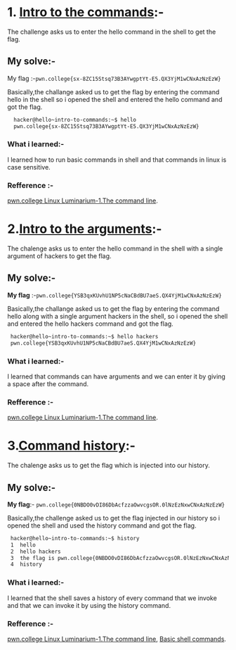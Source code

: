 # **1. <ins>Intro to the commands</ins>**:-
   The challenge asks us to enter the hello command in the shell to get the flag.
   
   ## My solve:-
   My flag :-`pwn.college{sx-8ZC15Stsq73B3AYwgptYt-E5.QX3YjM1wCNxAzNzEzW}`
   
   Basically,the challange asked us to get the flag by entering the command hello in the shell so i opened the shell and entered the hello command and got the flag.
   ```bash
     hacker@hello~intro-to-commands:~$ hello
     pwn.college{sx-8ZC15Stsq73B3AYwgptYt-E5.QX3YjM1wCNxAzNzEzW}
  ```

### What i learned:-
  I learned how to run basic commands in shell and that commands in linux is case sensitive.

### Refference :-
  [pwn.college Linux Luminarium-1.The command line](https://youtu.be/g_85EVO3IC0?list=PL-ymxv0nOtqqRAz1x90vxNbhmSkeYxHVC).


# **2.<ins>Intro to the arguments</ins>**:-
 The chalenge asks us to enter the hello command in the shell with a single argument of hackers to get the flag.
 
## My solve:-
   **My flag** :-`pwn.college{YSB3qxKUvhU1NP5cNaCBdBU7aeS.QX4YjM1wCNxAzNzEzW}`
 
   Basically,the challange asked us to get the flag by entering the command hello along with a single argument hackers in the shell, so i opened the shell and entered the hello hackers command and got the flag.
   ```bash
    hacker@hello~intro-to-commands:~$ hello hackers
    pwn.college{YSB3qxKUvhU1NP5cNaCBdBU7aeS.QX4YjM1wCNxAzNzEzW}
   ```

### What i learned:-
   I learned that commands can have arguments and we can enter it by giving a space after the command.

### Refference :- 
[pwn.college Linux Luminarium-1.The command line](https://youtu.be/g_85EVO3IC0?list=PL-ymxv0nOtqqRAz1x90vxNbhmSkeYxHVC).

  # 3.**<ins>Command history</ins>**:-
   The chalenge asks us to get the flag which is injected into our history.  
   
   ## My solve:- 
   **My flag**:- `pwn.college{0NBDO0vDI86DbAcfzzaOwvcgsOR.0lNzEzNxwCNxAzNzEzW}`

   Basically,the challenge asked us to get the flag injected in our history so i opened the shell and used the history command and got the flag.

  ```bash
   hacker@hello~intro-to-commands:~$ history
   1  hello
   2  hello hackers
   3  the flag is pwn.college{0NBDO0vDI86DbAcfzzaOwvcgsOR.0lNzEzNxwCNxAzNzEzW}
   4  history
 ```

### What i learned:-
   I learned that the shell saves a history of every command that we invoke and that we can invoke it by using the history command.

### Refference :-
[pwn.college Linux Luminarium-1.The command line](https://youtu.be/g_85EVO3IC0?list=PL-ymxv0nOtqqRAz1x90vxNbhmSkeYxHVC),
             [Basic shell commands](https://bash.cyberciti.biz/guide/Shell_commands).
             
